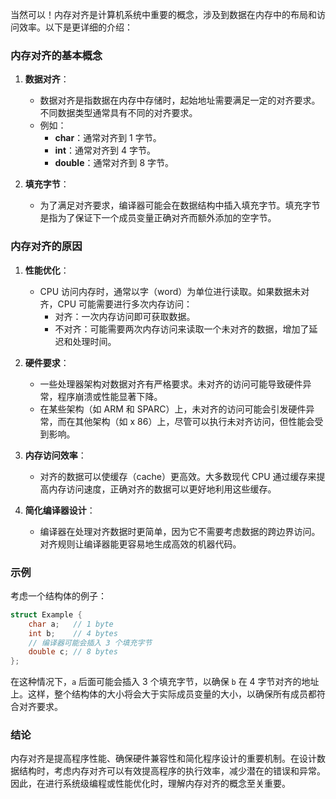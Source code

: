 当然可以！内存对齐是计算机系统中重要的概念，涉及到数据在内存中的布局和访问效率。以下是更详细的介绍：

### 内存对齐的基本概念

1. **数据对齐**：
   - 数据对齐是指数据在内存中存储时，起始地址需要满足一定的对齐要求。不同数据类型通常具有不同的对齐要求。
   - 例如：
     - **char**：通常对齐到 1 字节。
     - **int**：通常对齐到 4 字节。
     - **double**：通常对齐到 8 字节。

2. **填充字节**：
   - 为了满足对齐要求，编译器可能会在数据结构中插入填充字节。填充字节是指为了保证下一个成员变量正确对齐而额外添加的空字节。

### 内存对齐的原因

1. **性能优化**：
   - CPU 访问内存时，通常以字（word）为单位进行读取。如果数据未对齐，CPU 可能需要进行多次内存访问：
     - 对齐：一次内存访问即可获取数据。
     - 不对齐：可能需要两次内存访问来读取一个未对齐的数据，增加了延迟和处理时间。

2. **硬件要求**：
   - 一些处理器架构对数据对齐有严格要求。未对齐的访问可能导致硬件异常，程序崩溃或性能显著下降。
   - 在某些架构（如 ARM 和 SPARC）上，未对齐的访问可能会引发硬件异常，而在其他架构（如 x 86）上，尽管可以执行未对齐访问，但性能会受到影响。

3. **内存访问效率**：
   - 对齐的数据可以使缓存（cache）更高效。大多数现代 CPU 通过缓存来提高内存访问速度，正确对齐的数据可以更好地利用这些缓存。

4. **简化编译器设计**：
   - 编译器在处理对齐数据时更简单，因为它不需要考虑数据的跨边界访问。对齐规则让编译器能更容易地生成高效的机器代码。

### 示例

考虑一个结构体的例子：

```csharp
struct Example {
    char a;   // 1 byte
    int b;    // 4 bytes
    // 编译器可能会插入 3 个填充字节
    double c; // 8 bytes
};
```

在这种情况下，`a` 后面可能会插入 3 个填充字节，以确保 `b` 在 4 字节对齐的地址上。这样，整个结构体的大小将会大于实际成员变量的大小，以确保所有成员都符合对齐要求。

### 结论

内存对齐是提高程序性能、确保硬件兼容性和简化程序设计的重要机制。在设计数据结构时，考虑内存对齐可以有效提高程序的执行效率，减少潜在的错误和异常。因此，在进行系统级编程或性能优化时，理解内存对齐的概念至关重要。